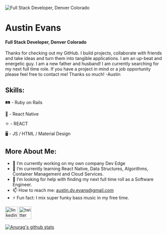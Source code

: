 ![Full Stack Developer, Denver Colorado](https://pbs.twimg.com/profile_banners/1302282274302435328/1606586299/600x200)

# Austin Evans 
#### Full Stack Developer, Denver Colorado


Thanks for checking out my GitHub. I build projects, collaborate with friends and take ideas and turn them into tangible applications. I am an up-beat and energetic guy. I am a new father and husband! I am currently searching for my next full time role. If you have a project in mind or a job opportunity please feel free to contact me! Thanks so much! 
-Austin

## Skills:
🛤 - Ruby on Rails

📱 - React Native

⚛ - REACT 

🖥 - JS / HTML / Material Design

## More About Me:

- 🔭 I’m currently working on my own company Dev Edge 
- 🌱 I’m currently learning React Native, Data Structures, Algorithms, Container Management and Cloud Services. 
- 🤔 I’m looking for help with finding my next full time roll as a Software Engineer. 
- 📫 How to reach me: austin.dv.evans@gmail.com 
- ⚡ Fun fact: I mix super funky bass music in my free time. 


[<img src='https://cdn.jsdelivr.net/npm/simple-icons@3.0.1/icons/linkedin.svg' alt='linkedin' height='40'>](https://www.linkedin.com/in/Austin-DV-Evans/)  [<img src='https://cdn.jsdelivr.net/npm/simple-icons@3.0.1/icons/twitter.svg' alt='twitter' height='40'>](https://twitter.com/@AustinDVEvans)  



[![Anurag's github stats](https://github-readme-stats.vercel.app/api?username=austin-dv-evans)](https://github.com/anuraghazra/github-readme-stats)

<!--
**Austin-dv-Evans/Austin-dv-Evans** is a ✨ _special_ ✨ repository because its `README.md` (this file) appears on your GitHub profile.

